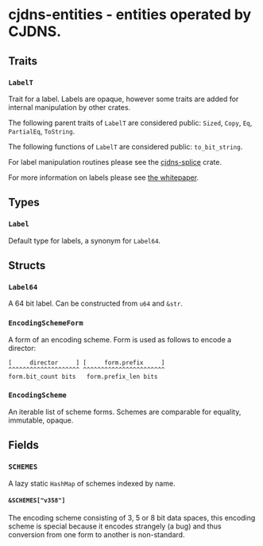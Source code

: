 # cjdns-entities - entities operated by CJDNS.

## Traits

### `LabelT`

Trait for a label. Labels are opaque, however some traits are added for internal manipulation by other crates.

The following parent traits of `LabelT` are considered public: `Sized`, `Copy`, `Eq`, `PartialEq`, `ToString`.

The following functions of `LabelT` are considered public: `to_bit_string`.

For label manipulation routines please see the [cjdns-splice](../cjdns-splice/readme.md) crate.

For more information on labels please see [the whitepaper](https://github.com/cjdelisle/cjdns/blob/master/doc/Whitepaper.md#definitions).

## Types

### `Label`

Default type for labels, a synonym for `Label64`.

## Structs

### `Label64`

A 64 bit label. Can be constructed from `u64` and `&str`.

### `EncodingSchemeForm`

A form of an encoding scheme. Form is used as follows to encode a director:

```
[     director     ] [     form.prefix     ]
^^^^^^^^^^^^^^^^^^^^ ^^^^^^^^^^^^^^^^^^^^^^^
form.bit_count bits   form.prefix_len bits
```

### `EncodingScheme`

An iterable list of scheme forms. Schemes are comparable for equality, immutable, opaque.

## Fields

### `SCHEMES`

A lazy static `HashMap` of schemes indexed by name.

#### `&SCHEMES["v358"]`

The encoding scheme consisting of 3, 5 or 8 bit data spaces, this encoding scheme is special
because it encodes strangely (a bug) and thus conversion from one form to another is non-standard.
